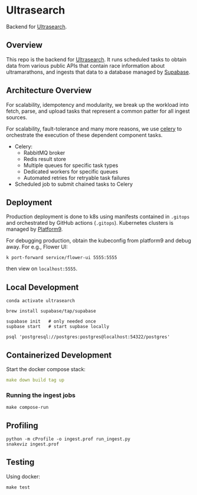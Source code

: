 # Ultrasearch

Backend for [Ultrasearch](https://ultrasearch.io).

## Overview

This repo is the backend for [Ultrasearch](https://ultrasearch.io).
It runs scheduled tasks to obtain data from various public APIs
that contain race information about ultramarathons, and ingests
that data to a database managed by [Supabase](https://supabase.com).

## Architecture Overview

For scalability, idempotency and modularity, we break up the
workload into fetch, parse, and upload tasks that represent
a common patter for all ingest sources.

For scalability, fault-tolerance and many more reasons, we use
[celery](https://celeryproject.org) to orchestrate the execution of
these dependent component tasks. 

* Celery:
  * RabbitMQ broker
  * Redis result store
  * Multiple queues for specific task types
  * Dedicated workers for specific queues
  * Automated retries for retryable task failures
* Scheduled job to submit chained tasks to Celery

## Deployment

Production deployment is done to k8s using manifests contained
in `.gitops` and orchestrated by GitHub actions (`.gitops`).
Kubernetes clusters is managed by [Platform9](platform9.com).

For debugging production, obtain the kubeconfig from platform9
and debug away. For e.g., Flower UI:
```
k port-forward service/flower-ui 5555:5555
```
then view on `localhost:5555`.

## Local Development

```commandline
conda activate ultrasearch

brew install supabase/tap/supabase

supabase init   # only needed once
supbase start   # start supbase locally

psql 'postgresql://postgres:postgres@localhost:54322/postgres'
```

## Containerized Development

Start the docker compose stack: 
```yaml
make down build tag up
```

### Running the ingest jobs

```
make compose-run
```

## Profiling

```
python -m cProfile -o ingest.prof run_ingest.py
snakeviz ingest.prof
```

## Testing

Using docker:
```
make test
```
